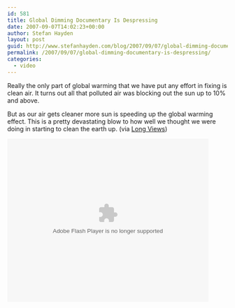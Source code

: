 ```yaml
---
id: 581
title: Global Dimming Documentary Is Despressing
date: 2007-09-07T14:02:23+00:00
author: Stefan Hayden
layout: post
guid: http://www.stefanhayden.com/blog/2007/09/07/global-dimming-documentary-is-despressing/
permalink: /2007/09/07/global-dimming-documentary-is-despressing/
categories:
  - video
---
```

<p>Really the only part of global warming that we have put any effort in fixing is clean air. It turns out all that polluted air was blocking out the sun up to 10% and above.</p>
<p>But as our air gets cleaner more sun is speeding up the global warming effect. This is a pretty devastating blow to how well we thought we were doing in starting to clean the earth up. (via <a href="http://blog.longnow.org/">Long Views</a>)</p>
<p><embed style="width:460px; height:374px; margin-bottom:10px;" id="VideoPlayback" type="application/x-shockwave-flash" src="http://video.google.com/googleplayer.swf?docId=39520879762623193&hl=en" flashvars=""> </embed>
</p>
